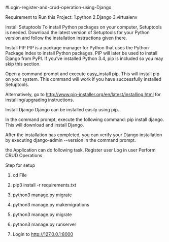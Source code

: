 #Login-register-and-crud-operation-using-Django

Requirement to Run this Project:
1.python
2.Django
3.virtualenv


install Setuptools
To install Python packages on your computer, Setuptools is needed. Download the latest version of Setuptools for your Python version and follow the installation instructions given there.

Install PIP
PIP is a package manager for Python that uses the Python Package Index to install Python packages. PIP will later be used to install Django from PyPI. If you’ve installed Python 3.4, pip is included so you may skip this section.

Open a command prompt and execute easy_install pip. This will install pip on your system. This command will work if you have successfully installed Setuptools.

Alternatively, go to http://www.pip-installer.org/en/latest/installing.html for installing/upgrading instructions.

Install Django
Django can be installed easily using pip.

In the command prompt, execute the following command: pip install django. This will download and install Django.

After the installation has completed, you can verify your Django installation by executing django-admin --version in the command prompt.

the Application can do following task.
Register user
Log in user
Perform CRUD Operations

Step for setup
 1.  cd File

 2. pip3 install -r requirements.txt

 3. python3 manage.py migrate

 4. python3 manage.py makemigrations

 5. python3 manage.py migrate

 6. python3 manage.py runserver

 7. Login to http://127.0.0.1:8000

